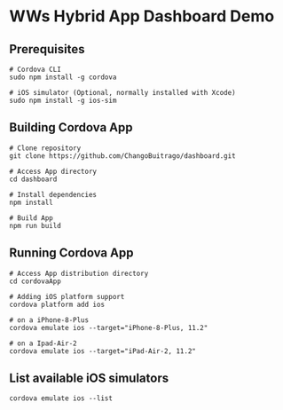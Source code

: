 # WWs Hybrid App Dashboard Demo

## Prerequisites
```
# Cordova CLI
sudo npm install -g cordova

# iOS simulator (Optional, normally installed with Xcode)  
sudo npm install -g ios-sim
```

## Building Cordova App 
```
# Clone repository
git clone https://github.com/ChangoBuitrago/dashboard.git

# Access App directory
cd dashboard

# Install dependencies
npm install

# Build App
npm run build
```

## Running Cordova App 
```
# Access App distribution directory
cd cordovaApp

# Adding iOS platform support
cordova platform add ios

# on a iPhone-8-Plus
cordova emulate ios --target="iPhone-8-Plus, 11.2"

# on a Ipad-Air-2
cordova emulate ios --target="iPad-Air-2, 11.2"
```

## List available iOS simulators 
```
cordova emulate ios --list
```
